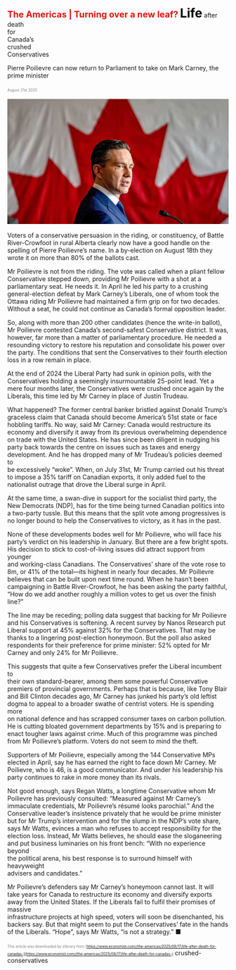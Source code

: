 <span style="color:#E3120B; font-size:14.9pt; font-weight:bold;">The Americas | Turning over a new leaf?</span>
<span style="color:#000000; font-size:21.0pt; font-weight:bold;">Life</span>
after   
death   
for   
Canada’s   
crushed  
Conservatives

Pierre Poilievre can now return to Parliament to take on Mark Carney, the  
prime minister

<span style="color:#808080; font-size:6.2pt;">August 21st 2025</span>
  

![](../images/018_Life_after_death_for_Canadas_crushed_Conservatives/p0084_img01.jpeg)
  
Voters of a conservative persuasion in the riding, or constituency, of Battle  
River-Crowfoot in rural Alberta clearly now have a good handle on the  
spelling of Pierre Poilievre’s name. In a by-election on August 18th they  
wrote it on more than 80% of the ballots cast.

Mr Poilievre is not from the riding. The vote was called when a pliant fellow  
Conservative stepped down, providing Mr Poilievre with a shot at a  
parliamentary seat. He needs it. In April he led his party to a crushing  
general-election defeat by Mark Carney’s Liberals, one of whom took the
Ottawa riding Mr Poilievre had maintained a firm grip on for two decades.  
Without a seat, he could not continue as Canada’s formal opposition leader.

So, along with more than 200 other candidates (hence the write-in ballot),  
Mr Poilievre contested Canada’s second-safest Conservative district. It was,  
however, far more than a matter of parliamentary procedure. He needed a  
resounding victory to restore his reputation and consolidate his power over  
the party. The conditions that sent the Conservatives to their fourth election  
loss in a row remain in place.

At the end of 2024 the Liberal Party had sunk in opinion polls, with the  
Conservatives holding a seemingly insurmountable 25-point lead. Yet a  
mere four months later, the Conservatives were crushed once again by the  
Liberals, this time led by Mr Carney in place of Justin Trudeau.

What happened? The former central banker bristled against Donald Trump’s  
graceless claim that Canada should become America’s 51st state or face  
hobbling tariffs. No way, said Mr Carney: Canada would restructure its  
economy and diversify it away from its previous overwhelming dependence  
on trade with the United States. He has since been diligent in nudging his  
party back towards the centre on issues such as taxes and energy  
development. And he has dropped many of Mr Trudeau’s policies deemed to  
be excessively “woke”. When, on July 31st, Mr Trump carried out his threat  
to impose a 35% tariff on Canadian exports, it only added fuel to the  
nationalist outrage that drove the Liberal surge in April.

At the same time, a swan-dive in support for the socialist third party, the  
New Democrats (NDP), has for the time being turned Canadian politics into  
a two-party tussle. But this means that the split vote among progressives is  
no longer bound to help the Conservatives to victory, as it has in the past.

None of these developments bodes well for Mr Poilievre, who will face his  
party’s verdict on his leadership in January. But there are a few bright spots.  
His decision to stick to cost-of-living issues did attract support from younger  
and working-class Canadians. The Conservatives’ share of the vote rose to  
8m, or 41% of the total—its highest in nearly four decades. Mr Poilievre  
believes that can be built upon next time round. When he hasn’t been  
campaigning in Battle River-Crowfoot, he has been asking the party faithful,
“How do we add another roughly a million votes to get us over the finish  
line?” 

The line may be receding; polling data suggest that backing for Mr Poilievre  
and his Conservatives is softening. A recent survey by Nanos Research put  
Liberal support at 45% against 32% for the Conservatives. That may be  
thanks to a lingering post-election honeymoon. But the poll also asked  
respondents for their preference for prime minister: 52% opted for Mr  
Carney and only 24% for Mr Poilievre.

This suggests that quite a few Conservatives prefer the Liberal incumbent to  
their own standard-bearer, among them some powerful Conservative  
premiers of provincial governments. Perhaps that is because, like Tony Blair  
and Bill Clinton decades ago, Mr Carney has junked his party’s old leftist  
dogma to appeal to a broader swathe of centrist voters. He is spending more  
on national defence and has scrapped consumer taxes on carbon pollution.  
He is cutting bloated government departments by 15% and is preparing to  
enact tougher laws against crime. Much of this programme was pinched  
from Mr Poilievre’s platform. Voters do not seem to mind the theft.

Supporters of Mr Poilievre, especially among the 144 Conservative MPs  
elected in April, say he has earned the right to face down Mr Carney. Mr  
Poilievre, who is 46, is a good communicator. And under his leadership his  
party continues to rake in more money than its rivals.

Not good enough, says Regan Watts, a longtime Conservative whom Mr  
Poilievre has previously consulted: “Measured against Mr Carney’s  
immaculate credentials, Mr Poilievre’s résumé looks parochial.” And the  
Conservative leader’s insistence privately that he would be prime minister  
but for Mr Trump’s intervention and for the slump in the NDP’s vote share,  
says Mr Watts, evinces a man who refuses to accept responsibility for the  
election loss. Instead, Mr Watts believes, he should ease the sloganeering  
and put business luminaries on his front bench: “With no experience beyond  
the political arena, his best response is to surround himself with heavyweight  
advisers and candidates.”

Mr Poilievre’s defenders say Mr Carney’s honeymoon cannot last. It will  
take years for Canada to restructure its economy and diversify exports away
from the United States. If the Liberals fail to fulfil their promises of massive  
infrastructure projects at high speed, voters will soon be disenchanted, his  
backers say. But that might seem to put the Conservatives’ fate in the hands  
of the Liberals. “Hope”, says Mr Watts, “is not a strategy.” ■

<span style="color:#808080; font-size:6.2pt;">This article was downloaded by zlibrary from [https://www.economist.com//the-americas/2025/08/17/life-after-death-for-canadas-](https://www.economist.com//the-americas/2025/08/17/life-after-death-for-canadas-)</span>
crushed-conservatives